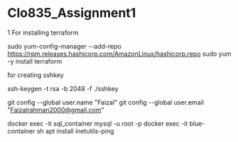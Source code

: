 # Clo835_Assignment1
1
For installing terraform

sudo yum-config-manager --add-repo https://rpm.releases.hashicorp.com/AmazonLinux/hashicorp.repo
sudo yum -y install terraform

for creating sshkey

ssh-keygen -t rsa -b 2048 -f ./sshkey


git config --global user.name "Faizal"
git config --global user.email "Faizalrahman2000@gmail.com"

docker exec -it sql_container mysql -u root -p
docker exec -it blue-container sh
apt install inetutils-ping